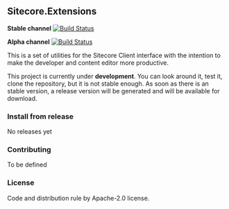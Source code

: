 ## Sitecore.Extensions
**Stable channel**
[![Build Status](https://dev.azure.com/ecuasoft/Sitecore.Extensions/_apis/build/status/Sitecore.Extensions-Pipeline-Release?branchName=master)](https://dev.azure.com/ecuasoft/Sitecore.Extensions/_build/latest?definitionId=9&branchName=master)

**Alpha channel**
[![Build Status](https://dev.azure.com/ecuasoft/Sitecore.Extensions/_apis/build/status/Sitecore.Extensions-Pipeline-Release?branchName=develop)](https://dev.azure.com/ecuasoft/Sitecore.Extensions/_build/latest?definitionId=9&branchName=develop)


This is a set of utilities for the Sitecore Client interface with the intention to make the developer and content editor more productive.


This project is currently under **development**. You can look around it, test it, clone the repository, but it is not stable enough. As soon as there is an stable version, a release version will be generated and will be available for download.

### Install from release

No releases yet

### Contributing
To be defined

### License
Code and distribution rule by Apache-2.0 license. 